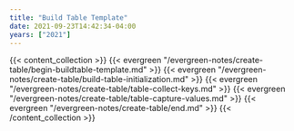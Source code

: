 ```yaml
---
title: "Build Table Template"
date: 2021-09-23T14:42:34-04:00
years: ["2021"]
---
```

<!--more-->

{{< content_collection >}}
{{< evergreen "/evergreen-notes/create-table/begin-buildtable-template.md" >}}
{{< evergreen "/evergreen-notes/create-table/build-table-initialization.md" >}}
{{< evergreen "/evergreen-notes/create-table/table-collect-keys.md" >}}
{{< evergreen "/evergreen-notes/create-table/table-capture-values.md" >}}
{{< evergreen "/evergreen-notes/create-table/end.md" >}}
{{< /content_collection >}}
